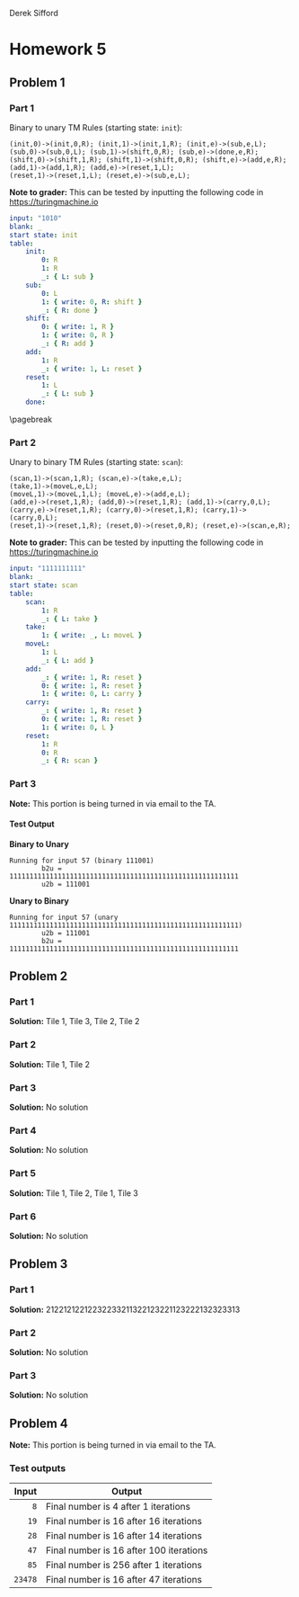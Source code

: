 Derek Sifford

# Homework 5

## Problem 1

### Part 1

Binary to unary TM Rules (starting state: `init`):

    (init,0)->(init,0,R); (init,1)->(init,1,R); (init,e)->(sub,e,L);
    (sub,0)->(sub,0,L); (sub,1)->(shift,0,R); (sub,e)->(done,e,R);
    (shift,0)->(shift,1,R); (shift,1)->(shift,0,R); (shift,e)->(add,e,R);
    (add,1)->(add,1,R); (add,e)->(reset,1,L);
    (reset,1)->(reset,1,L); (reset,e)->(sub,e,L);

**Note to grader:** This can be tested by inputting the following code in https://turingmachine.io

```yml
input: "1010"
blank: _
start state: init
table:
    init:
        0: R
        1: R
        _: { L: sub }
    sub:
        0: L
        1: { write: 0, R: shift }
        _: { R: done }
    shift:
        0: { write: 1, R }
        1: { write: 0, R }
        _: { R: add }
    add:
        1: R
        _: { write: 1, L: reset }
    reset:
        1: L
        _: { L: sub }
    done:
```

\pagebreak

### Part 2

Unary to binary TM Rules (starting state: `scan`):

    (scan,1)->(scan,1,R); (scan,e)->(take,e,L);
    (take,1)->(moveL,e,L);
    (moveL,1)->(moveL,1,L); (moveL,e)->(add,e,L);
    (add,e)->(reset,1,R); (add,0)->(reset,1,R); (add,1)->(carry,0,L);
    (carry,e)->(reset,1,R); (carry,0)->(reset,1,R); (carry,1)->(carry,0,L);
    (reset,1)->(reset,1,R); (reset,0)->(reset,0,R); (reset,e)->(scan,e,R);

**Note to grader:** This can be tested by inputting the following code in https://turingmachine.io

```yml
input: "1111111111"
blank: _
start state: scan
table:
    scan:
        1: R
        _: { L: take }
    take:
        1: { write: _, L: moveL }
    moveL:
        1: L
        _: { L: add }
    add:
        _: { write: 1, R: reset }
        0: { write: 1, R: reset }
        1: { write: 0, L: carry }
    carry:
        _: { write: 1, R: reset }
        0: { write: 1, R: reset }
        1: { write: 0, L }
    reset:
        1: R
        0: R
        _: { R: scan }
```

### Part 3

**Note:** This portion is being turned in via email to the TA.

#### Test Output

**Binary to Unary**

```
Running for input 57 (binary 111001)
        b2u = 111111111111111111111111111111111111111111111111111111111
        u2b = 111001
```

**Unary to Binary**

```
Running for input 57 (unary 111111111111111111111111111111111111111111111111111111111)
        u2b = 111001
        b2u = 111111111111111111111111111111111111111111111111111111111
```

## Problem 2

### Part 1

**Solution:** Tile 1, Tile 3, Tile 2, Tile 2

### Part 2

**Solution:** Tile 1, Tile 2

### Part 3

**Solution:** No solution

### Part 4

**Solution:** No solution

### Part 5

**Solution:** Tile 1, Tile 2, Tile 1, Tile 3

### Part 6

**Solution:** No solution

## Problem 3

### Part 1

**Solution:** 21221212212232233211322123221123222132323313

### Part 2

**Solution:** No solution

### Part 3

**Solution:** No solution

## Problem 4

**Note:** This portion is being turned in via email to the TA.

### Test outputs

|   Input | Output                                  |
| ------: | --------------------------------------- |
|     `8` | Final number is 4 after 1 iterations    |
|    `19` | Final number is 16 after 16 iterations  |
|    `28` | Final number is 16 after 14 iterations  |
|    `47` | Final number is 16 after 100 iterations |
|    `85` | Final number is 256 after 1 iterations  |
| `23478` | Final number is 16 after 47 iterations  |
